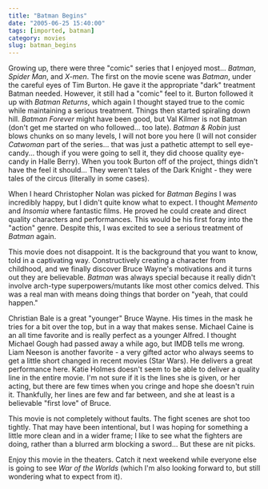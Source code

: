 ```yaml
---
title: "Batman Begins"
date: "2005-06-25 15:40:00"
tags: [imported, batman]
category: movies
slug: batman_begins
---
```


Growing up, there were three "comic" series that I enjoyed most...
<em>Batman</em>, <em>Spider Man</em>, and <em>X-men</em>. The first on the movie
scene was <em>Batman</em>, under the careful eyes of Tim Burton. He gave it the
appropriate "dark" treatment Batman needed. However, it still had a "comic" feel
to it. Burton followed it up with <em>Batman Returns</em>, which again I thought
stayed true to the comic while maintaining a serious treatment. Things then
started spiraling down hill. <em>Batman Forever</em> might have been good, but
Val Kilmer is not Batman (don't get me started on who followed... too late).
<em>Batman & Robin</em> just blows chunks on so many levels, I will not bore you
here (I will not consider <em>Catwoman</em> part of the series... that was just
a pathetic attempt to sell eye-candy... though if you were going to sell it,
they did choose quality eye-candy in Halle Berry). When you took Burton off of
the project, things didn't have the feel it should... They weren't tales of the
Dark Knight - they were tales of the circus (literally in some cases).

When I heard Christopher Nolan was picked for <em>Batman Begins</em> I was
incredibly happy, but I didn't quite know what to expect. I thought
<em>Memento</em> and <em>Insomia</em> where fantastic films. He proved he could
create and direct quality characters and performances. This would be his first
foray into the "action" genre. Despite this, I was excited to see a serious
treatment of <em>Batman</em> again.

This movie does not disappoint. It is the background that you want to know, told
in a captivating way. Constructively creating a character from childhood, and we
finally discover Bruce Wayne's motivations and it turns out they are believable.
<em>Batman</em> was always special because it really didn't involve arch-type
superpowers/mutants like most other comics delved. This was a real man with
means doing things that border on "yeah, that could happen."

Christian Bale is a great "younger" Bruce Wayne. His times in the mask he tries
for a bit over the top, but in a way that makes sense. Michael Caine is an all
time favorite and is really perfect as a younger Alfred. I thought Michael Gough
had passed away a while ago, but IMDB tells me wrong. Liam Neeson is another
favorite - a very gifted actor who always seems to get a little short changed in
recent movies (Star Wars). He delivers a great performance here. Katie Holmes
doesn't seem to be able to deliver a quality line in the entire movie. I'm not
sure if it is the lines she is given, or her acting, but there are few times
when you cringe and hope she doesn't ruin it. Thankfully, her lines are few and
far between, and she at least is a believable "first love" of Bruce.

This movie is not completely without faults. The fight scenes are shot too
tightly. That may have been intentional, but I was hoping for something a little
more clean and in a wider frame; I like to see what the fighters are doing,
rather than a blurred arm blocking a sword... But these are nit picks.

Enjoy this movie in the theaters. Catch it next weekend while everyone else is
going to see <em>War of the Worlds</em> (which I'm also looking forward to, but
still wondering what to expect from it).
